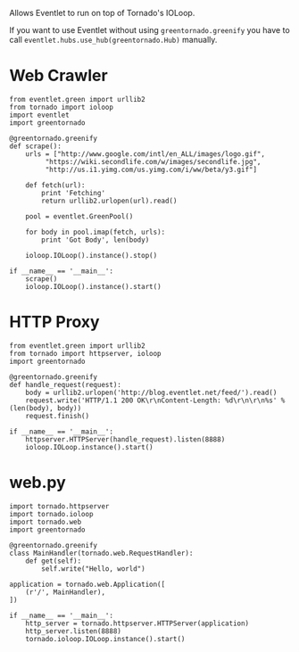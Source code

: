 Allows Eventlet to run on top of Tornado's IOLoop.

If you want to use Eventlet without using `greentornado.greenify` you have to call `eventlet.hubs.use_hub(greentornado.Hub)` manually. 

Web Crawler
===========

    from eventlet.green import urllib2
    from tornado import ioloop
    import eventlet
    import greentornado

    @greentornado.greenify
    def scrape():
        urls = ["http://www.google.com/intl/en_ALL/images/logo.gif",
             "https://wiki.secondlife.com/w/images/secondlife.jpg",
             "http://us.i1.yimg.com/us.yimg.com/i/ww/beta/y3.gif"]

        def fetch(url):
            print 'Fetching'
            return urllib2.urlopen(url).read()

        pool = eventlet.GreenPool()

        for body in pool.imap(fetch, urls):
            print 'Got Body', len(body)

        ioloop.IOLoop().instance().stop()

    if __name__ == '__main__':
        scrape()
        ioloop.IOLoop().instance().start()

HTTP Proxy
==========

    from eventlet.green import urllib2
    from tornado import httpserver, ioloop
    import greentornado

    @greentornado.greenify
    def handle_request(request):
        body = urllib2.urlopen('http://blog.eventlet.net/feed/').read()
        request.write('HTTP/1.1 200 OK\r\nContent-Length: %d\r\n\r\n%s' % (len(body), body))
        request.finish()

    if __name__ == '__main__':
        httpserver.HTTPServer(handle_request).listen(8888)
        ioloop.IOLoop.instance().start()

web.py
===========

    import tornado.httpserver
    import tornado.ioloop
    import tornado.web
    import greentornado

    @greentornado.greenify
    class MainHandler(tornado.web.RequestHandler):
        def get(self):
            self.write("Hello, world")

    application = tornado.web.Application([
        (r'/', MainHandler),
    ])

    if __name__ == '__main__':
        http_server = tornado.httpserver.HTTPServer(application)
        http_server.listen(8888)
        tornado.ioloop.IOLoop.instance().start()
